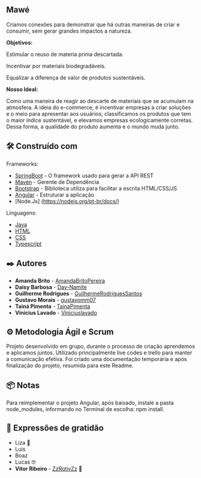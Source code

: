 ## Mawé

Criamos conexões para demonstrar que há outras maneiras de criar e consumir, sem gerar grandes impactos a natureza.

<p><b> Objetivos:</b></p>

<p>Estimular o reuso de materia prima descartada.</p>
<p>Incentivar por materiais biodegradáveis. </p>
<p>Equalizar a diferença de valor de produtos sustentáveis. </p>

<p><b>Nosso Ideal:</b></p>

Como uma maneira de reagir ao descarte de materiais que se acumulam na atmosfera. A ideia do e-commerce, é incentivar empresas a criar soluções e o meio para apresentar aos usuários; classificamos os produtos que tem o maior índice sustentável, e elevamos empresas ecologicamente corretas. Dessa forma, a qualidade do produto aumenta e o mundo muda junto.

## 🛠️ Construído com
<p>Frameworks:</p>

* [SpringBoot](https://docs.spring.io/spring-boot/docs/current/reference/htmlsingle/) - O framework usado para gerar a API REST 
* [Maven](https://maven.apache.org/) - Gerente de Dependência
* [Bootstrap](https://getbootstrap.com/docs/5.0/getting-started/introduction/) - Biblioteca utiliza para facilitar a escrita HTML/CSS/JS
* [Angular](https://angular.io/cli) - Estruturar a aplicação
* [Node.Js] (https://nodejs.org/pt-br/docs/)

<p>Linguagens:</p>

* [Java](https://docs.oracle.com/javase/7/docs/api/)
* [HTML](https://devdocs.io/html/)
* [CSS](https://devdocs.io/css/) 
* [Typescript](https://typedoc.org/guides/doccomments/) 

## ✒️ Autores

* **Amanda Brito** - [AmandaBritoPereira](https://github.com/AmandaBritoPereira)
* **Daisy Barbosa** - [Day-Namite](https://github.com/Day-Namite)
* **Guilherme Rodrigues** - [GuilhermeRodriguesSantos](https://github.com/GuilhermeRodriguesSantos)
* **Gustavo Morais** - [gustavomm07](https://github.com/gustavomm07)
* **Tainá Pimenta** - [TainaPimenta](https://github.com/TainaPimenta)
* **Vinicius Lavado** - [Viniciuslavado](https://github.com/Viniciuslavado)

## ⚙️ Metodologia Ágil e Scrum

Projeto desenvolvido em grupo, durante o processo de criação aprendemos e aplicamos juntos.
Utilizado principalmente live codes e trello para manter a comunicação efetiva.
Foi criado uma documentação temporária e após finalização do projeto, resumida para este Readme.

## 📦 Notas

Para reimplementar o projeto Angular, após baixado, instale a pasta node_modules, informando no Terminal de escolha: npm install.

## 🎁 Expressões de gratidão

* Liza 📢
* Luis
* Boaz
* Lucas 🤓
* **Vitor Ribeiro** - [ZzRotivZz](https://github.com/ZzRotivZz) 🍺 
